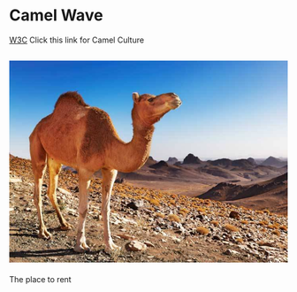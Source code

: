 <!DOCTYPE html>
<html>
<head>
<body>

<h1>Camel Wave</h1>
<p><a href="https://www.youtube.com/watch?v=6ll4-OiLn4E">W3C</a> Click this link for Camel Culture</p>
<h2> <img src="One.jpg" alt="Girl with a jacket"></h2>
 <p>The place to rent</p>

</body>
</html>
 


